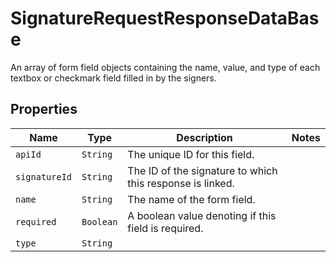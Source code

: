 

# SignatureRequestResponseDataBase

An array of form field objects containing the name, value, and type of each textbox or checkmark field filled in by the signers.

## Properties

Name | Type | Description | Notes
------------ | ------------- | ------------- | -------------
| `apiId` | ```String``` |  The unique ID for this field.  |  |
| `signatureId` | ```String``` |  The ID of the signature to which this response is linked.  |  |
| `name` | ```String``` |  The name of the form field.  |  |
| `required` | ```Boolean``` |  A boolean value denoting if this field is required.  |  |
| `type` | ```String``` |    |  |



